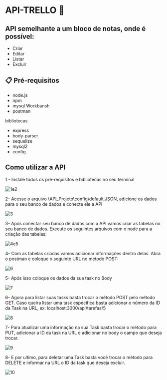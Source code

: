 # API-TRELLO :page_facing_up:

## API semelhante a um bloco de notas, onde é possível:

- Criar    <br>
- Editar   <br>
- Listar   <br>
- Excluir 

## 📋 Pré-requisitos

- node.js
- npm
- mysql Workbansh
- postman

bibliotecas
- express
- body-parser
- sequelize
- mysql2
- config

## Como utilizar a API

1 - Instale todos os pré-requisitos e bibliotecas no seu terminal

![1e2](https://user-images.githubusercontent.com/63256085/147520211-f68d8bdf-8206-4967-8b74-9f268a1d3182.png)


2- Acesse o arquivo \API_Projeto\config\default.JSON, adicione os dados para o seu banco de dados e conecte ele a API 

![3](https://user-images.githubusercontent.com/63256085/147520427-360ee304-d6ab-4310-81c9-dbc0dd548a03.PNG)


3- Após conectar seu banco de dados com a API vamos criar as tabelas no seu banco de dados. Execute os seguintes arquivos com o node para a criação das tabelas: 

![4e5](https://user-images.githubusercontent.com/63256085/147520620-12fae81f-3b11-4a6f-9010-9b43a3aeb84f.png)

4- Com as tabelas criadas vamos adicionar informações dentro delas. Abra o postman e coloque o seguinte URL no método POST:

![6](https://user-images.githubusercontent.com/63256085/147520746-aed4694a-546f-4371-9832-61f2b8d487fa.PNG)

5- Após isso coloque os dados da sua task no Body

![7](https://user-images.githubusercontent.com/63256085/147520810-1d345452-9858-4a6b-9d3d-8a13835ba2c4.PNG)

6- Agora para listar suas tasks basta trocar o método POST pelo método GET. Caso queira listar uma task especifica basta adicionar o número da ID da Task na URL, ex: localhost:3000/api/tarefas/5

![8](https://user-images.githubusercontent.com/63256085/147520874-ee3e4219-92ed-43f7-8fc9-e87226e9d884.PNG)

7- Para atualizar uma informação na sua Task basta trocar o método para PUT, adicionar a ID da task na URL e adicionar no body o campo que deseja trocar.

![9](https://user-images.githubusercontent.com/63256085/147520943-b791ed2e-853c-4d71-ac8e-20a907307333.PNG)

8- E por ultimo, para deletar uma Task basta você trocar o método para DELETE e informar na URL o ID da task que deseja excluir.

![10](https://user-images.githubusercontent.com/63256085/147520955-f564c689-6372-44ab-abe8-7e710d25a7a1.PNG)


